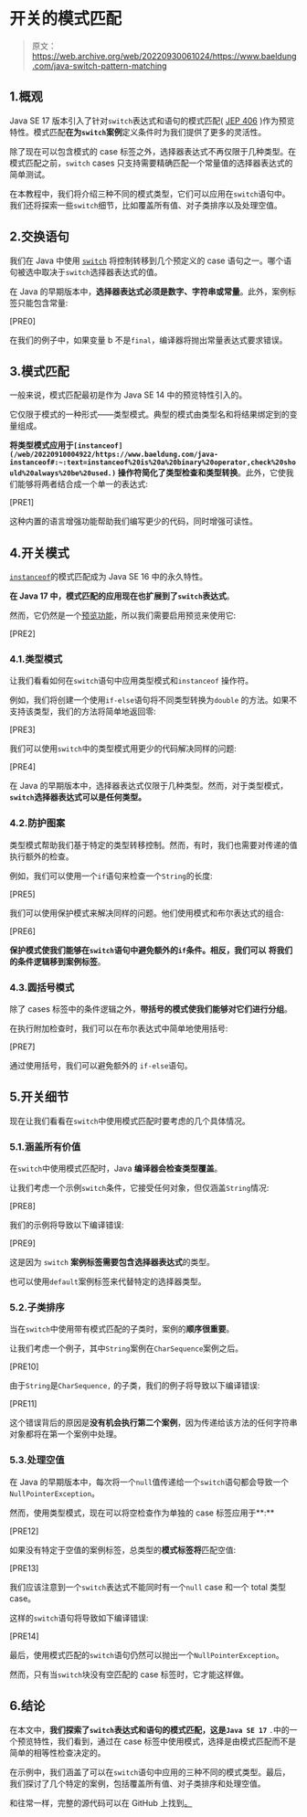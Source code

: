 # 开关的模式匹配

> 原文：<https://web.archive.org/web/20220930061024/https://www.baeldung.com/java-switch-pattern-matching>

## 1.概观

Java SE 17 版本引入了针对`switch`表达式和语句的模式匹配( [JEP 406](https://web.archive.org/web/20220910004922/https://openjdk.java.net/jeps/406) )作为预览特性。模式匹配**在为`switch`案例**定义条件时为我们提供了更多的灵活性。

除了现在可以包含模式的 case 标签之外，选择器表达式不再仅限于几种类型。在模式匹配之前，`switch` cases 只支持需要精确匹配一个常量值的选择器表达式的简单测试。

在本教程中，我们将介绍三种不同的模式类型，它们可以应用在`switch`语句中。我们还将探索一些`switch`细节，比如覆盖所有值、对子类排序以及处理空值。

## 2.交换语句

我们在 Java 中使用 [`switch`](/web/20220910004922/https://www.baeldung.com/java-switch) 将控制转移到几个预定义的 case 语句之一。哪个语句被选中取决于`switch`选择器表达式的值。

在 Java 的早期版本中，**选择器表达式必须是数字、字符串或常量**。此外，案例标签只能包含常量:

[PRE0]

在我们的例子中，如果变量 b 不是`final`，编译器将抛出常量表达式要求错误。

## 3.模式匹配

一般来说，模式匹配最初是作为 Java SE 14 中的预览特性引入的。

它仅限于模式的一种形式——类型模式。典型的模式由类型名和将结果绑定到的变量组成。

**将类型模式应用于`[instanceof](/web/20220910004922/https://www.baeldung.com/java-instanceof#:~:text=instanceof%20is%20a%20binary%20operator,check%20should%20always%20be%20used.)` 操作符简化了类型检查和类型转换**。此外，它使我们能够将两者结合成一个单一的表达式:

[PRE1]

这种内置的语言增强功能帮助我们编写更少的代码，同时增强可读性。

## 4.开关模式

[`instanceof`](/web/20220910004922/https://www.baeldung.com/java-pattern-matching-instanceof)的模式匹配成为 Java SE 16 中的永久特性。

**在 Java 17 中，模式匹配的应用现在也扩展到了`switch`表达式**。

然而，它仍然是一个[预览功能](/web/20220910004922/https://www.baeldung.com/java-preview-features)，所以我们需要启用预览来使用它:

[PRE2]

### 4.1.类型模式

让我们看看如何在`switch`语句中应用类型模式和`instanceof` 操作符。

例如，我们将创建一个使用`if-else`语句将不同类型转换为`double` 的方法。如果不支持该类型，我们的方法将简单地返回零:

[PRE3]

我们可以使用`switch`中的类型模式用更少的代码解决同样的问题:

[PRE4]

在 Java 的早期版本中，选择器表达式仅限于几种类型。然而，对于类型模式，**`switch`选择器表达式可以是任何类型。**

### 4.2.防护图案

类型模式帮助我们基于特定的类型转移控制。然而，有时，我们也需要对传递的值执行额外的检查。

例如，我们可以使用一个`if`语句来检查一个`String`的长度:

[PRE5]

我们可以使用保护模式来解决同样的问题。他们使用模式和布尔表达式的组合:

[PRE6]

**保护模式使我们能够在`switch`语句中避免额外的`if`条件。相反，我们可以** **将我们的条件逻辑移到案例标签**。

### 4.3.圆括号模式

除了 cases 标签中的条件逻辑之外，**带括号的模式使我们能够对它们进行分组**。

在执行附加检查时，我们可以在布尔表达式中简单地使用括号:

[PRE7]

通过使用括号，我们可以避免额外的 `if-else`语句。

## 5.开关细节

现在让我们看看在`switch`中使用模式匹配时要考虑的几个具体情况。

### 5.1.涵盖所有价值

在`switch`中使用模式匹配时，Java **编译器会检查类型覆盖**。

让我们考虑一个示例`switch`条件，它接受任何对象，但仅涵盖`String`情况:

[PRE8]

我们的示例将导致以下编译错误:

[PRE9]

这是因为 `switch` **案例标签需要包含选择器表达式**的类型。

也可以使用`default`案例标签来代替特定的选择器类型。

### 5.2.子类排序

当在`switch`中使用带有模式匹配的子类时，案例的**顺序很重要**。

让我们考虑一个例子，其中`String`案例在`CharSequence`案例之后。

[PRE10]

由于`String`是`CharSequence,` 的子类，我们的例子将导致以下编译错误:

[PRE11]

这个错误背后的原因是**没有机会执行第二个案例**，因为传递给该方法的任何字符串对象都将在第一个案例中处理。

### 5.3.处理空值

在 Java 的早期版本中，每次将一个`null`值传递给一个`switch`语句都会导致一个`NullPointerException`。

然而，使用类型模式，现在可以将空检查作为单独的 case 标签应用于**:**

[PRE12]

如果没有特定于空值的案例标签，总类型的**模式标签将**匹配空值:

[PRE13]

我们应该注意到一个`switch`表达式不能同时有一个`null` case 和一个 total 类型 case。

这样的`switch`语句将导致如下编译错误:

[PRE14]

最后，使用模式匹配的`switch`语句仍然可以抛出一个`NullPointerException`。

然而，只有当`switch`块没有空匹配的 case 标签时，它才能这样做。

## 6.结论

在本文中，**我们探索了`switch`表达式和语句的模式匹配，这是`Java SE 17`** `.`中的一个预览特性，我们看到，通过在 case 标签中使用模式，选择是由模式匹配而不是简单的相等性检查决定的。

在示例中，我们涵盖了可以在`switch`语句中应用的三种不同的模式类型。最后，我们探讨了几个特定的案例，包括覆盖所有值、对子类排序和处理空值。

和往常一样，完整的源代码可以在 GitHub 上找到[。](https://web.archive.org/web/20220910004922/https://github.com/eugenp/tutorials/tree/master/core-java-modules/core-java-17)